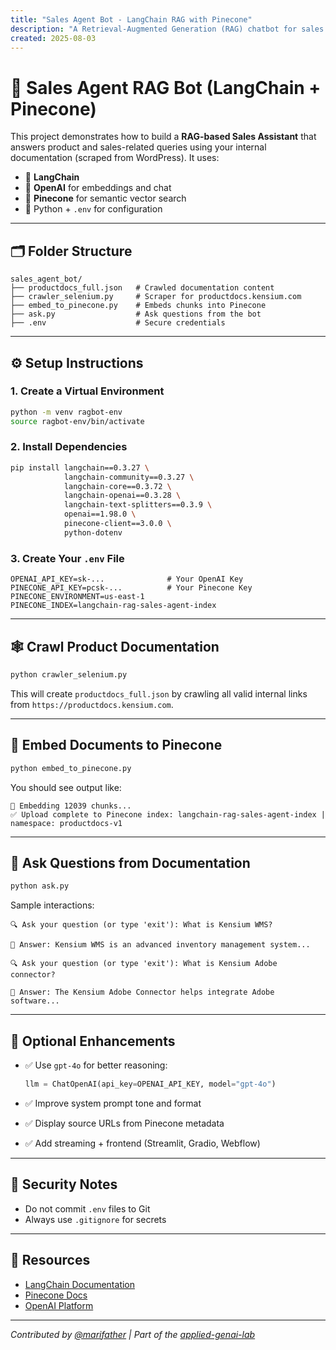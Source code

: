 ```yaml
---
title: "Sales Agent Bot - LangChain RAG with Pinecone"
description: "A Retrieval-Augmented Generation (RAG) chatbot for sales documentation queries using LangChain, OpenAI, and Pinecone."
created: 2025-08-03
---
```


# 💼 Sales Agent RAG Bot (LangChain + Pinecone)

This project demonstrates how to build a **RAG-based Sales Assistant** that answers product and sales-related queries using your internal documentation (scraped from WordPress). It uses:

- 🧠 **LangChain**
- 🧾 **OpenAI** for embeddings and chat
- 🧱 **Pinecone** for semantic vector search
- 🐍 Python + `.env` for configuration

---

## 🗂 Folder Structure

```
sales_agent_bot/
├── productdocs_full.json   # Crawled documentation content
├── crawler_selenium.py     # Scraper for productdocs.kensium.com
├── embed_to_pinecone.py    # Embeds chunks into Pinecone
├── ask.py                  # Ask questions from the bot
├── .env                    # Secure credentials
```

---

## ⚙️ Setup Instructions

### 1. Create a Virtual Environment

```bash
python -m venv ragbot-env
source ragbot-env/bin/activate
```

### 2. Install Dependencies

```bash
pip install langchain==0.3.27 \
            langchain-community==0.3.27 \
            langchain-core==0.3.72 \
            langchain-openai==0.3.28 \
            langchain-text-splitters==0.3.9 \
            openai==1.98.0 \
            pinecone-client==3.0.0 \
            python-dotenv
```

### 3. Create Your `.env` File

```env
OPENAI_API_KEY=sk-...              # Your OpenAI Key
PINECONE_API_KEY=pcsk-...          # Your Pinecone Key
PINECONE_ENVIRONMENT=us-east-1
PINECONE_INDEX=langchain-rag-sales-agent-index
```

---

## 🕸️ Crawl Product Documentation

```bash
python crawler_selenium.py
```

This will create `productdocs_full.json` by crawling all valid internal links from `https://productdocs.kensium.com`.

---

## 🧠 Embed Documents to Pinecone

```bash
python embed_to_pinecone.py
```

You should see output like:

```
🔢 Embedding 12039 chunks...
✅ Upload complete to Pinecone index: langchain-rag-sales-agent-index | namespace: productdocs-v1
```

---

## 💬 Ask Questions from Documentation

```bash
python ask.py
```

Sample interactions:

```
🔍 Ask your question (or type 'exit'): What is Kensium WMS?

🧠 Answer: Kensium WMS is an advanced inventory management system...

🔍 Ask your question (or type 'exit'): What is Kensium Adobe connector?

🧠 Answer: The Kensium Adobe Connector helps integrate Adobe software...
```

---

## 🌟 Optional Enhancements

- ✅ Use `gpt-4o` for better reasoning:
  ```python
  llm = ChatOpenAI(api_key=OPENAI_API_KEY, model="gpt-4o")
  ```

- ✅ Improve system prompt tone and format
- ✅ Display source URLs from Pinecone metadata
- ✅ Add streaming + frontend (Streamlit, Gradio, Webflow)

---

## 🚫 Security Notes

- Do not commit `.env` files to Git
- Always use `.gitignore` for secrets

---

## 📌 Resources

- [LangChain Documentation](https://docs.langchain.com/)
- [Pinecone Docs](https://docs.pinecone.io/)
- [OpenAI Platform](https://platform.openai.com/)

---

_Contributed by [@marifather](https://github.com/marifather) | Part of the [applied-genai-lab](https://github.com/marifather/applied-genai-lab)_
